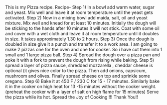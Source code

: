 This is my Pizza recipe.
Recipe-
Step 1) In a bowl add warm water, sugar and yeast. Mix well and leave it at room temperature until the yeast gets activated.
Step 2) Now in a mixing bowl add maida, salt, oil and yeast mixture. Mix well and knead for at least 10 minutes. Initially the dough will be sticking to the hands after 10 minutes it will not stick. Coat with some oil and cover with a wet cloth and leave it at room temperature until it doubles in size. It takes approximately 1.30 to 2 hours.
Step 3) Once the dough is doubled in size give it a punch and transfer it to a work area. I am going to make 2 pizzas one for the oven and one for cooker. So i have cut them into 1 small and 1 large pizza ball.
Step 4) Spread the dough over a pizza pan and poke it with a fork to prevent the dough from rising while baking.
Step 5) spread a layer of pizza sauce, shredded mozzarella , cheddar cheese is optional (it gives nice color to the pizza. Then add onions, capsicum, mushroom and olives. Finally spread cheese on top and sprinkle some oregano.
Step 6) Bake it at 450 F / 230 C for 15 - 17 minutes. Similarly bake it in the cooker on high heat for 13 -15 minutes without the cooker weight.(preheat the cooker with a layer of salt on high flame for 15 minutes)
Serve the pizza while its hot. Spread the Joy of Cooking !!!
Thank You!!
